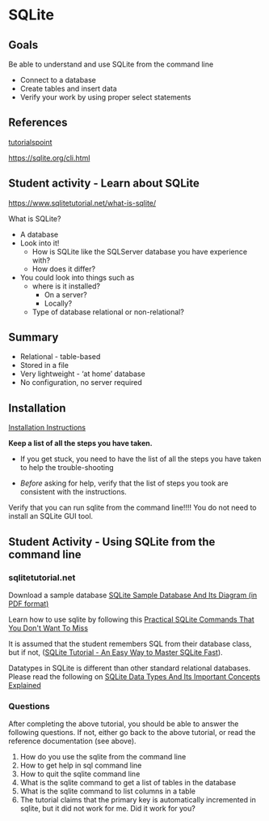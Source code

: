 # SQLite

## Goals

Be able to understand and use SQLite from the command line

* Connect to a database
* Create tables and insert data
* Verify your work by using proper select statements

## References

[tutorialspoint](https://www.tutorialspoint.com/sqlite/index.htm)

https://sqlite.org/cli.html

## Student activity - Learn about SQLite

https://www.sqlitetutorial.net/what-is-sqlite/

What is SQLite?

* A database
* Look into it! 
  * How is SQLite like the SQLServer database you have experience with?
  * How does it differ?	
* You could look into things such as
  * where is it installed? 
    * On a server? 
    * Locally?
  * Type of database relational or non-relational?

## Summary

* Relational - table-based
* Stored in a file
* Very lightweight - ‘at home’ database
* No configuration, no server required

## Installation

[Installation Instructions](https://www.sqlitetutorial.net/download-install-sqlite/)

**Keep a list of all the steps you have taken.**

* If you get stuck, you need to have the list of all the steps you have taken to help the trouble-shooting

* *Before* asking for help, verify that the list of steps you took are consistent with the instructions.

Verify that you can run sqlite from the command line!!!! You do not need to install an SQLite GUI tool.

## Student Activity - Using SQLite from the command line

### sqlitetutorial.net

Download a sample database [SQLite Sample Database And Its Diagram (in PDF format)](https://www.sqlitetutorial.net/sqlite-sample-database/)

Learn how to use sqlite by following this [Practical SQLite Commands That You Don't Want To Miss](https://www.sqlitetutorial.net/sqlite-commands/)

It is assumed that the student remembers SQL from their database class, but if not, ([SQLite Tutorial - An Easy Way to Master SQLite Fast](https://www.sqlitetutorial.net/)).

Datatypes in SQLite is different than other standard relational databases.  Please read the following on [SQLite Data Types And Its Important Concepts Explained](https://www.sqlitetutorial.net/sqlite-data-types/)

### Questions

After completing the above tutorial, you should be able to answer the following questions.  If not, either go back to the above tutorial, or read the reference documentation (see above).

1. How do you use the sqlite from the command line
2. How to get help in sql command line
3. How to quit the sqlite command line
4. What is the sqlite command to get a list of tables in the database
5. What is the sqlite command to list columns in a table
6. The tutorial claims that the primary key is automatically incremented in sqlite, but it did not work for me. Did it work for you?
<!---

SECTION 2 activity

Amaan, Kainath, TJ - https://www.canva.com/design/DAF83t0BqJk/VIf35Wi9qOCMxHnEdE6KYA/edit?utm_content=DAF83t0BqJk&utm_campaign=designshare&utm_medium=link2&utm_source=sharebutton

Taryn, Eric, Julien - https://www.canva.com/design/DAF83hG6D94/zEEua3goygH-ZxhdWbobAg/edit?utm_content=DAF83hG6D94&utm_campaign=designshare&utm_medium=link2&utm_source=sharebutton

Brayden, Hana, Ryan - https://www.canva.com/design/DAF83aidDHM/QnVFHCdcakXE8ewK8Um5Mw/edit?utm_content=DAF83aidDHM&utm_campaign=designshare&utm_medium=link2&utm_source=sharebutton

Zachary, Sam, Saul - https://www.canva.com/design/DAF83iRRBF4/TGeDhGfCnIZ1-QDe-XE0-A/edit?utm_content=DAF83iRRBF4&utm_campaign=designshare&utm_medium=link2&utm_source=sharebutton

David, Kyle, Rayan - https://www.canva.com/design/DAF83q5k4Y4/rprFOPt4CTC6-zXtWn1tiA/edit?utm_content=DAF83q5k4Y4&utm_campaign=designshare&utm_medium=link2&utm_source=sharebutton

Dylan, Shijian, Nahor, Abhay - https://www.canva.com/design/DAF83q52wVs/Lt51r_mbsonnv9KY5xK6VQ/edit?utm_content=DAF83q52wVs&utm_campaign=designshare&utm_medium=link2&utm_source=sharebutton

Lucas, Joseph, Joshua - https://www.canva.com/design/DAF83ubZgkY/mW07gK0X6ZL-qijmVF0DRA/edit?utm_content=DAF83ubZgkY&utm_campaign=designshare&utm_medium=link2&utm_source=sharebutton

-->





